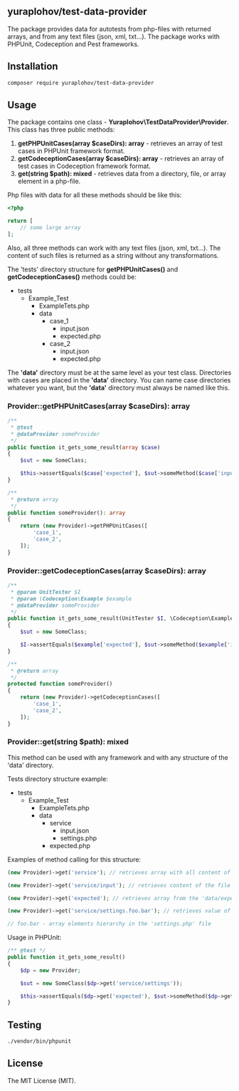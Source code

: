 ## yuraplohov/test-data-provider

The package provides data for autotests from php-files with returned arrays, and from any text files (json, xml, txt...).
The package works with PHPUnit, Codeception and Pest frameworks.

## Installation

``` bash
composer require yuraplohov/test-data-provider
```

## Usage

The package contains one class - **Yuraplohov\TestDataProvider\Provider**. This class has three public methods:

1. **getPHPUnitCases(array $caseDirs): array** - retrieves an array of test cases in PHPUnit framework format.
2. **getCodeceptionCases(array $caseDirs): array** - retrieves an array of test cases in Codeception framework format.
3. **get(string $path): mixed** - retrieves data from a directory, file, or array element in a php-file.

Php files with data for all these methods should be like this:

``` php
<?php

return [
    // some large array
];
```

Also, all three methods can work with any text files (json, xml, txt...).
The content of such files is returned as a string without any transformations.

The 'tests' directory structure for **getPHPUnitCases()** and **getCodeceptionCases()** methods could be:

* tests
  * Example_Test
    * ExampleTets.php
    * data
      * case_1
        * input.json
        * expected.php
      * case_2
        * input.json                                               
        * expected.php

The **'data'** directory must be at the same level as your test class. Directories with cases are placed in the **'data'** directory. 
You can name case directories whatever you want, but the **'data'** directory must always be named like this.

### Provider::getPHPUnitCases(array $caseDirs): array

``` php
/**
 * @test
 * @dataProvider someProvider
 */
public function it_gets_some_result(array $case)
{
    $sut = new SomeClass;

    $this->assertEquals($case['expected'], $sut->someMethod($case['input']));
}

/**
 * @return array
 */
public function someProvider(): array
{
    return (new Provider)->getPHPUnitCases([
        'case_1',
        'case_2',
    ]);
}
```

### Provider::getCodeceptionCases(array $caseDirs): array

``` php
/**
 * @param UnitTester $I
 * @param \Codeception\Example $example
 * @dataProvider someProvider
 */
public function it_gets_some_result(UnitTester $I, \Codeception\Example $example)
{
    $sut = new SomeClass;

    $I->assertEquals($example['expected'], $sut->someMethod($example['input']));
}

/**
 * @return array
 */
protected function someProvider()
{
    return (new Provider)->getCodeceptionCases([
        'case_1',
        'case_2',
    ]);
}
```

### Provider::get(string $path): mixed

This method can be used with any framework and with any structure of the 'data' directory.

Tests directory structure example:

* tests
  * Example_Test
    * ExampleTets.php
    * data
      * service
        * input.json
        * settings.php
      * expected.php

Examples of method calling for this structure:

``` php
(new Provider)->get('service'); // retrieves array with all content of the 'data/service' directory.

(new Provider)->get('service/input'); // retrieves content of the file 'data/service/input.json'.

(new Provider)->get('expected'); // retrieves array from the 'data/expected.php' file.

(new Provider)->get('service/settings.foo.bar'); // retrieves value of the 'bar' array element.

// foo.bar - array elements hierarchy in the 'settings.php' file 
```

Usage in PHPUnit:

``` php
/** @test */
public function it_gets_some_result()
{
    $dp = new Provider;

    $sut = new SomeClass($dp->get('service/settings'));

    $this->assertEquals($dp->get('expected'), $sut->someMethod($dp->get('service/input')));
}
```

## Testing

``` bash
./vendor/bin/phpunit
```

## License

The MIT License (MIT).